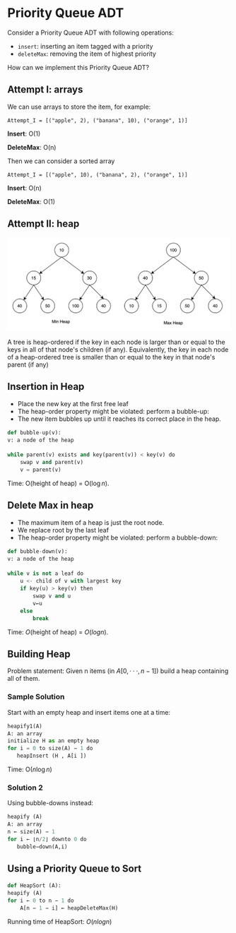 # Priority Queue ADT

Consider a Priority Queue ADT with following operations:
- ```insert```: inserting an item tagged with a priority
- ```deleteMax```: removing the item of highest priority

How can we implement this Priority Queue ADT?

## Attempt I: arrays

We can use  arrays to store the item, for example:

```pyhton
Attempt_I = [("apple", 2), ("banana", 10), ("orange", 1)]
```

**Insert**: O(1)

**DeleteMax**: O(n)

Then we can consider a sorted array

```pyhton
Attempt_I = [("apple", 10), ("banana", 2), ("orange", 1)]
```

**Insert**: O(n)

**DeleteMax**: O(1)

## Attempt II: heap


<img src="./img/0.png" />

A tree is heap-ordered if the key in each node is larger than or equal to the keys in all of that node's children (if any). Equivalently, the key in each node of a heap-ordered tree is smaller than or equal to the key in that node's parent (if any)

## Insertion in Heap

- Place the new key at the first free leaf
- The heap-order property might be violated: perform a bubble-up:
- The new item bubbles up until it reaches its correct place in the heap.

```python
def bubble-up(v):
v: a node of the heap

while parent(v) exists and key(parent(v)) < key(v) do
    swap v and parent(v)
    v = parent(v)
```

Time:
O(height of heap) = O($\log n$).

## Delete Max in heap

- The maximum item of a heap is just the root node.
- We replace root by the last leaf
- The heap-order property might be violated: perform a bubble-down:
  
```python
def bubble-down(v):
v: a node of the heap

while v is not a leaf do
    u <- child of v with largest key
    if key(u) > key(v) then
        swap v and u
        v←u 
    else
        break
```
Time: $O$(height of heap) = $O (log n)$.

## Building Heap

Problem statement: Given n items (in $A[0, · · ·, n − 1]$) build a heap containing all of them.

### Sample Solution
 Start with an empty heap and insert items one at a time:

 ```python
heapify1(A)
A: an array
initialize H as an empty heap
for i = 0 to size(A) − 1 do
    heapInsert (H , A[i ])
 ```

 Time: O($n \log n$)

 ### Solution 2
Using bubble-downs instead:
 ```python
heapify (A) 
A: an array
n ← size(A) − 1
for i ← ⌊n/2⌋ downto 0 do
    bubble−down(A,i)
 ```

## Using a Priority Queue to Sort

```python
def HeapSort (A):
heapify (A)
for i ← 0 to n − 1 do
    A[n − 1 − i] ← heapDeleteMax(H)
```

Running time of HeapSort: $O(n log n)$











